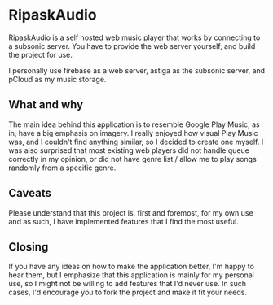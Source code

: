 # RipaskAudio

RipaskAudio is a self hosted web music player that works by connecting to a subsonic server.
You have to provide the web server yourself, and build the project for use.

I personally use firebase as a web server, astiga as the subsonic server, and pCloud as
my music storage.

## What and why

The main idea behind this application is to resemble Google Play Music, as in,
have a big emphasis on imagery. I really enjoyed how visual Play Music was,
and I couldn't find anything similar, so I decided to create one myself.
I was also surprised that most existing web players did not handle queue correctly in my opinion,
or did not have genre list / allow me to play songs randomly from a specific genre.

## Caveats

Please understand that this project is, first and foremost, for my own use and as such,
I have implemented features that I find the most useful.

## Closing

If you have any ideas on how to make the application better, I'm happy to hear them,
but I emphasize that this application is mainly for my personal use, so I might not be
willing to add features that I'd never use. In such cases, I'd encourage you to fork
the project and make it fit your needs.

